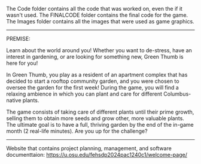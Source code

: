 The Code folder contains all the code that was worked on, even the if it wasn't used. The FINALCODE folder contains the final code for the game.
The Images folder contains all the images that were used as game graphics.

----------------------------------------------------------------------------------
PREMISE: 

Learn about the world around you!
Whether you want to de-stress, have an interest in gardening, or are looking for something new, Green Thumb is here for you!

In Green Thumb, you play as a resident of an apartment complex that has decided to start a rooftop community garden, and you were chosen to oversee the garden for the first week! During the game, you will find a relaxing ambience in which you can plant and care for different Columbus-native plants.

The game consists of  taking care of different plants until their prime growth, selling them to obtain more seeds and grow other, more valuable plants. The ultimate goal is to have a full, thriving garden by the end of the in-game month (2 real-life minutes). Are you up for the challenge?

----------------------------------------------------------------------------------
Website that contains project planning, management, and software documenttaion: https://u.osu.edu/fehsdp2024pac1240c1/welcome-page/
